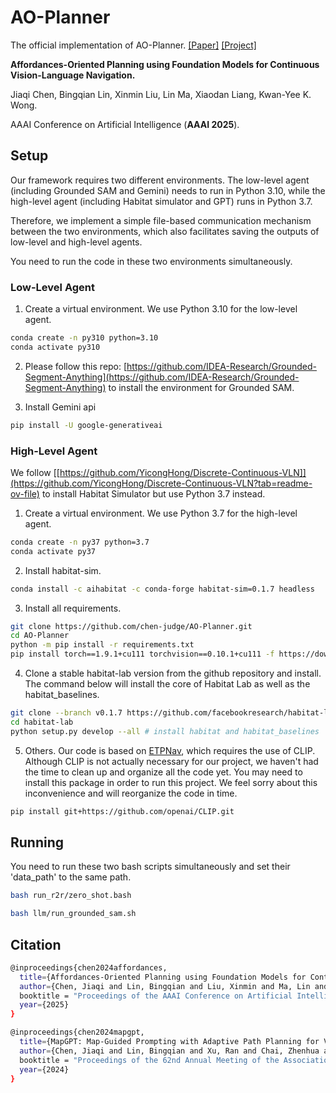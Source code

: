 # AO-Planner

The official implementation of AO-Planner. [[Paper]](https://arxiv.org/abs/2407.05890) [[Project]](https://chen-judge.github.io/AO-Planner/)

**Affordances-Oriented Planning using Foundation Models for Continuous Vision-Language Navigation.**

Jiaqi Chen, Bingqian Lin, Xinmin Liu, Lin Ma, Xiaodan Liang, Kwan-Yee K. Wong.

AAAI Conference on Artificial Intelligence (**AAAI 2025**).

## Setup
Our framework requires two different environments. The low-level agent (including Grounded SAM and Gemini) needs to run in Python 3.10, while the high-level agent (including Habitat simulator and GPT) runs in Python 3.7.

Therefore, we implement a simple file-based communication mechanism between the two environments, which also facilitates saving the outputs of low-level and high-level agents.

You need to run the code in these two environments simultaneously.

### Low-Level Agent

1. Create a virtual environment. We use Python 3.10 for the low-level agent.
```bash
conda create -n py310 python=3.10
conda activate py310
```

2. Please follow this repo:
[https://github.com/IDEA-Research/Grounded-Segment-Anything](https://github.com/IDEA-Research/Grounded-Segment-Anything) to install the environment for Grounded SAM.

3. Install Gemini api
```bash
pip install -U google-generativeai
```

### High-Level Agent

We follow [[https://github.com/YicongHong/Discrete-Continuous-VLN]](https://github.com/YicongHong/Discrete-Continuous-VLN?tab=readme-ov-file) to install Habitat Simulator but use Python 3.7 instead.

1. Create a virtual environment. We use Python 3.7 for the high-level agent.
```bash
conda create -n py37 python=3.7
conda activate py37
```

2. Install habitat-sim.
```bash
conda install -c aihabitat -c conda-forge habitat-sim=0.1.7 headless
```

3. Install all requirements.
```bash
git clone https://github.com/chen-judge/AO-Planner.git
cd AO-Planner
python -m pip install -r requirements.txt
pip install torch==1.9.1+cu111 torchvision==0.10.1+cu111 -f https://download.pytorch.org/whl/torch_stable.html
```

4. Clone a stable habitat-lab version from the github repository and install. The command below will install the core of Habitat Lab as well as the habitat_baselines.
```bash
git clone --branch v0.1.7 https://github.com/facebookresearch/habitat-lab.git
cd habitat-lab
python setup.py develop --all # install habitat and habitat_baselines
```

5. Others.
Our code is based on [ETPNav](https://github.com/MarSaKi/ETPNav), which requires the use of CLIP. Although CLIP is not actually necessary for our project, we haven't had the time to clean up and organize all the code yet. You may need to install this package in order to run this project. We feel sorry about this inconvenience and will reorganize the code in time.
```bash
pip install git+https://github.com/openai/CLIP.git
```


## Running

You need to run these two bash scripts simultaneously and set their 'data_path' to the same path.

```bash
bash run_r2r/zero_shot.bash
```

```bash
bash llm/run_grounded_sam.sh
```

## Citation

```bash
@inproceedings{chen2024affordances,
  title={Affordances-Oriented Planning using Foundation Models for Continuous Vision-Language Navigation},
  author={Chen, Jiaqi and Lin, Bingqian and Liu, Xinmin and Ma, Lin and Liang, Xiaodan and Wong, Kwan-Yee~K.},
  booktitle = "Proceedings of the AAAI Conference on Artificial Intelligence",
  year={2025}
}
```

```bash
@inproceedings{chen2024mapgpt,
  title={MapGPT: Map-Guided Prompting with Adaptive Path Planning for Vision-and-Language Navigation},
  author={Chen, Jiaqi and Lin, Bingqian and Xu, Ran and Chai, Zhenhua and Liang, Xiaodan and Wong, Kwan-Yee~K.},
  booktitle = "Proceedings of the 62nd Annual Meeting of the Association for Computational Linguistics",
  year={2024}
}
```

